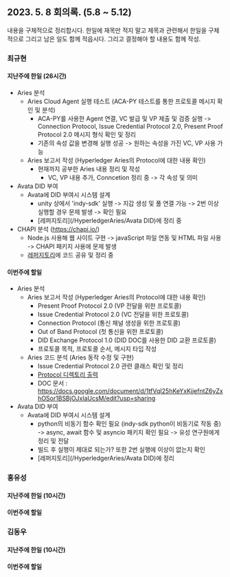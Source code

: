 ## 2023. 5. 8  회의록. (5.8 ~ 5.12)

내용을 구체적으로 정리합시다. 한일에 재목만 적지 말고 제목과 관련해서 한일을 구체적으로 그리고 남은 일도 함께 적읍시다. 그리고 결정해야 할 내용도 함께 작성.


### 최규현

#### 지난주에 한일 (26시간)
  - Aries 분석
    - Aries Cloud Agent 실행 테스트 (ACA-PY 테스트를 통한 프로토콜 메시지 확인 및 분석)
      - ACA-PY를 사용한 Agent 연결, VC 발급 및 VP 제출 및 검증 실행 -> Connection Protocol, Issue Credential Protocol 2.0, Present Proof Protocol 2.0 메시지 형식 확인 및 정리 
      - 기존의 속성 값을 변경해 실행 성공 -> 원하는 속성을 가진 VC, VP 사용 가능
    - Aries 보고서 작성 (Hyperledger Aries의 Protocol에 대한 내용 확인)
      - 현재까지 공부한 Aries 내용 정리 및 작성
        - VC, VP 내용 추가, Conncetion 정리 중 -> 각 속성 및 의미
  - Avata DID 부여
    - Avata에 DID 부여시 시스템 설계
      - unity 상에서 'indy-sdk' 실행 -> 지갑 생성 및 풀 연결 가능 -> 2번 이상 실행할 경우 문제 발생 -> 확인 필요
      - [레퍼지토리](/HyperledgerAries/Avata DID)에 정리 중
  - CHAPI 분석 (https://chapi.io/)
    - Node.js 사용해 웹 사이트 구현 -> javaScript 파일 연동 및 HTML 파일 사용 -> CHAPI 패키지 사용에 문제 발생
    - [레퍼지토리](/HyperledgerAries/CHAPI_test)에 코드 공유 및 정리 중


#### 이번주에 할일
  - Aries 분석 
    - Aries 보고서 작성 (Hyperledger Aries의 Protocol에 대한 내용 확인)
      - Present Proof Protocol 2.0 (VP 전달을 위한 프로토콜)
      - Issue Credential Protocol 2.0 (VC 전달을 위한 프로토콜)
      - Connection Protocol (통신 채널 생성을 위한 프로토콜)
      - Out of Band Protocol (첫 통신을 위한 프로토콜)
      - DID Exchange Protocol 1.0 (DID DOC를 사용한 DID 교환 프로토콜)
      - 프로토콜 목적, 프로토콜 순서, 메시지 타입 작성
    - Aries 코드 분석 (Aries 동작 수정 및 구현)
      - Issue Credential Protocol 2.0 관련 클래스 확인 및 정리
      - [Protocol 디렉토리 출력](/HyperledgerAries/aries-python-test/README.md) 
      - DOC 문서 : https://docs.google.com/document/d/1tfVqI25hKeYxKjjefntZ6yZxhOSor1BSBjOJxlaUcsM/edit?usp=sharing
  - Avata DID 부여
    - Avata에 DID 부여시 시스템 설계
      - python의 비동기 함수 확인 필요 (indy-sdk python이 비동기로 작동 중) -> async, await 함수 및 asyncio 패키지 확인 필요 -> 유성 연구원에게 정리 및 전달
      - 빌드 후 실행이 제대로 되는가? 또한 2번 실행에 이상이 없는지 확인
      - [레퍼지토리](/HyperledgerAries/Avata DID)에 정리


### 홍유성

#### 지난주에 한일 (10시간)


#### 이번주에 할일


### 김동우

#### 지난주에 한일 (10시간)


#### 이번주에 할일
